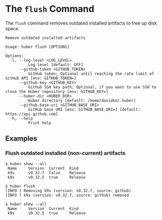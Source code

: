 # The `flush` Command

The `flush` command removes outdated installed artifacts to free up disk space.

```console
Remove outdated installed artifacts

Usage: huber flush [OPTIONS]

Options:
  -l, --log-level <LOG_LEVEL>
          Log level [default: OFF]
      --github-token <GITHUB_TOKEN>
          GitHub token; Optional until reaching the rate limit of GitHub API [env: GITHUB_TOKEN=]
      --github-key <GITHUB_KEY>
          Github SSH key path; Optional, if you want to use SSH to clone the Huber repository [env: GITHUB_KEY=]
      --huber-dir <HUBER_DIR>
          Huber directory [default: /home/davidko/.huber]
      --github-base-uri <GITHUB_BASE_URI>
          GitHub base URI [env: GITHUB_BASE_URI=] [default: https://api.github.com]
  -h, --help
          Print help
```

## Examples

### Flush outdated installed (non-current) artifacts

```console
$ huber show --all
 Name     Version  Current  Kind 
 k9s      v0.32.7  false    Release 
 k9s      v0.32.5  true     Release 

$ huber flush
[INFO ] Removing k9s (version: v0.32.7, source: github)
[INFO ] k9s (version: v0.32.7, source: github) removed

$ huber show --all
 Name     Version  Current  Kind 
 k9s      v0.32.5  true     Release 
```